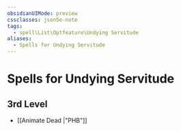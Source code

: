 ```yaml
---
obsidianUIMode: preview
cssclasses: json5e-note
tags:
  - spell\List\Optfeature\Undying Servitude
aliases:
  - Spells for Undying Servitude
---
```

# Spells for Undying Servitude

## 3rd Level

- [[Animate Dead \|"PHB"]]
